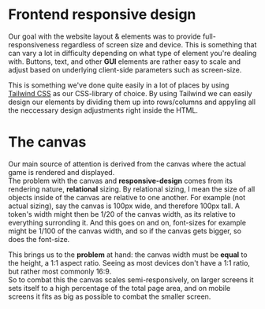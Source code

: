 # Frontend responsive design
Our goal with the website layout & elements was to provide full-responsiveness regardless of screen size and device. This is something that can vary a lot in difficulty depending on what type of element you're dealing with.
Buttons, text, and other **GUI** elements are rather easy to scale and adjust based on underlying client-side parameters such as screen-size. </br>

This is something we've done quite easily in a lot of places by using [Tailwind CSS](https://tailwindcss.com/) as our CSS-library of choice.
By using Tailwind we can easily design our elements by dividing them up into rows/columns and appyling all the neccessary design adjustments right inside the HTML.

# The canvas
Our main source of attention is derived from the canvas where the actual game is rendered and displayed.</br>
The problem with the canvas and **responsive-design** comes from its rendering nature, **relational** sizing. By relational sizing, I mean the size of all objects inside of the canvas are relative to one another.
For example (not actual sizing), say the canvas is 100px wide, and therefore 100px tall. A token's width might then be 1/20 of the canvas width, as its relative to everything surronding it.
And this goes on and on, font-sizes for example might be 1/100 of the canvas width, and so if the canvas gets bigger, so does the font-size.

This brings us to the **problem** at hand: the canvas width must be **equal** to the height, a 1:1 aspect ratio. Seeing as most devices don't have a 1:1 ratio, but rather most commonly 16:9.</br>
So to combat this the canvas scales semi-responsively, on larger screens it sets itself to a high percentage of the total page area, and on mobile screens it fits as big as possible to combat the smaller screen.


